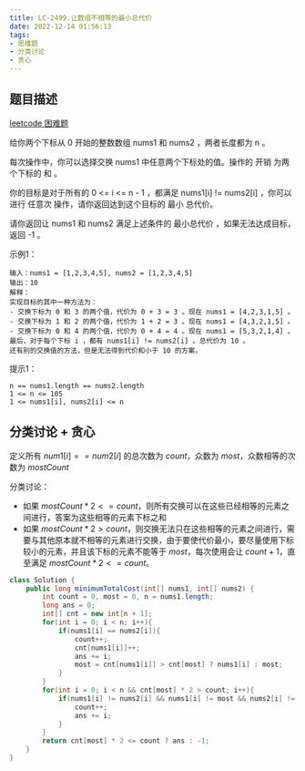 ```yaml
---
title: LC-2499.让数组不相等的最小总代价
date: 2022-12-14 01:56:13
tags:
- 思维题
- 分类讨论
- 贪心
---
```


## 题目描述
[leetcode 困难题](https://leetcode.cn/problems/minimum-total-cost-to-make-arrays-unequal/)

给你两个下标从 0 开始的整数数组 nums1 和 nums2 ，两者长度都为 n 。

每次操作中，你可以选择交换 nums1 中任意两个下标处的值。操作的 开销 为两个下标的 和 。

你的目标是对于所有的 0 <= i <= n - 1 ，都满足 nums1[i] != nums2[i] ，你可以进行 任意次 操作，请你返回达到这个目标的 最小 总代价。

请你返回让 nums1 和 nums2 满足上述条件的 最小总代价 ，如果无法达成目标，返回 -1 。


示例1：
```
输入：nums1 = [1,2,3,4,5], nums2 = [1,2,3,4,5]
输出：10
解释：
实现目标的其中一种方法为：
- 交换下标为 0 和 3 的两个值，代价为 0 + 3 = 3 。现在 nums1 = [4,2,3,1,5] 。
- 交换下标为 1 和 2 的两个值，代价为 1 + 2 = 3 。现在 nums1 = [4,3,2,1,5] 。
- 交换下标为 0 和 4 的两个值，代价为 0 + 4 = 4 。现在 nums1 = [5,3,2,1,4] 。
最后，对于每个下标 i ，都有 nums1[i] != nums2[i] 。总代价为 10 。
还有别的交换值的方法，但是无法得到代价和小于 10 的方案。
```

提示1：
```
n == nums1.length == nums2.length
1 <= n <= 105
1 <= nums1[i], nums2[i] <= n
```

## 分类讨论 + 贪心
定义所有 $num1[i] == num2[i]$ 的总次数为 $count$，众数为 $most$，众数相等的次数为 $mostCount$

分类讨论：
- 如果 $mostCount * 2 <= count$，则所有交换可以在这些已经相等的元素之间进行，答案为这些相等的元素下标之和
- 如果 $mostCount * 2 > count$，则交换无法只在这些相等的元素之间进行，需要与其他原本就不相等的元素进行交换，由于要使代价最小，要尽量使用下标较小的元素，并且该下标的元素不能等于 $most$，每次使用会让 $count + 1$，直至满足 $mostCount * 2 <= count$。 
```Java
class Solution {
    public long minimumTotalCost(int[] nums1, int[] nums2) {
        int count = 0, most = 0, n = nums1.length;
        long ans = 0;
        int[] cnt = new int[n + 1];
        for(int i = 0; i < n; i++){
            if(nums1[i] == nums2[i]){
                count++;
                cnt[nums1[i]]++;
                ans += i;
                most = cnt[nums1[i]] > cnt[most] ? nums1[i] : most;
            }
        }
        for(int i = 0; i < n && cnt[most] * 2 > count; i++){
            if(nums1[i] != nums2[i] && nums1[i] != most && nums2[i] != most){
                count++;
                ans += i;
            }
        }
        return cnt[most] * 2 <= count ? ans : -1;
    }
}
```
